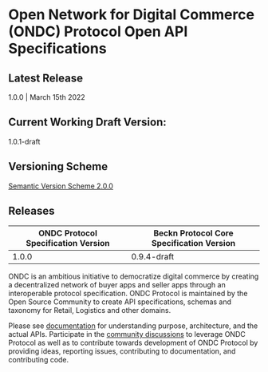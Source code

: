 # Open Network for Digital Commerce (ONDC) Protocol Open API Specifications

## Latest Release
1.0.0 | March 15th 2022

## Current Working Draft Version: 
1.0.1-draft

## Versioning Scheme
[Semantic Version Scheme 2.0.0](https://semver.org/)

## Releases

| ONDC Protocol Specification Version | Beckn Protocol Core Specification Version      |
|-------------------------------------|------------------------------------------------|
| 1.0.0                               | 0.9.4-draft                                    |

ONDC is an ambitious initiative to democratize digital commerce by creating a decentralized network of buyer apps and seller apps through an interoperable protocol specification. 
ONDC Protocol is maintained by the Open Source Community to create API specifications, schemas and taxonomy for Retail, Logistics and other domains.

Please see [documentation](https://github.com/Open-network-for-digital-commerce/ONDC-Protocol/wiki) for understanding purpose, architecture, and the actual APIs. Participate in the [community discussions](https://github.com/Open-network-for-digital-commerce/ONDC-Protocol/discussions) to leverage ONDC Protocol as well as to contribute towards development of ONDC Protocol by providing ideas, reporting issues, contributing to documentation, and contributing code.
